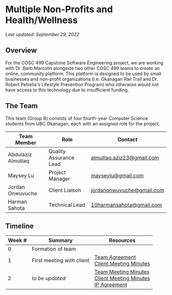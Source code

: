 # Multiple Non-Profits and Health/Wellness

*Last updated: September 29, 2022*

## Overview

For the COSC 499 Capstone Software Engineering project, we are working with Dr. Barb Marcolin alongside two other COSC 499 teams to create an online, community platform. This platform is designed to be used by small businesses and non-profit organizations (i.e. Okanagan Rail Trail and Dr. Robert Petrella's Lifestyle Prevention Program) who otherwise would not have access to this technology due to insufficient funding.

## The Team

This team (Group B) consists of four fourth-year Computer Science students from UBC Okanagan, each with an assigned role for the project.

|Team Member|Role|Contact|
|-----------|----|-------|
|Abdulaziz Almutlaq|Quality Assurance Lead|almutlaq.aziz23@gmail.com|
|Maysey Lu|Project Manager|mayseylu@gmail.com|
|Jordan Onwuvuche|Client Liaison|jordanonwuvuche@gmail.com|
|Harman Sahota|Technical Lead|10harmansahota@gmail.com|

## Timeline

|Week #|Summary|Resources|
|------|-------|---------|
|0|Formation of team|
|1|First meeting with client|[Team Agreement](docs/team-minutes/team_agreement.md) <br/> [Client Meeting Minutes](docs/client-minutes/client-meeting-sept23-12pm.md)|
|2|*to be updated* | [Team Meeting Minutes](docs/team-minutes/minutes_sept28.md) <br/> [Client Meeting Minutes](client-meeting-sept29.md) <br/> [IP Agreement](docs/client-minutes/ip_agreement.pdf)|
